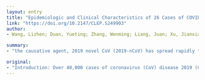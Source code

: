 ```yaml
---
layout: entry
title: "Epidemiologic and Clinical Characteristics of 26 Cases of COVID-19 Arising from Patient-to-Patient Transmission in Liaocheng, China"
link: "https://doi.org/10.2147/CLEP.S249903"
author:
- Wang, Lizhen; Duan, Yueting; Zhang, Wenming; Liang, Juan; Xu, Jianxiang; Zhang, Yongqing; Wu, Changgang; Xu, Yangling; Li, Hua

summary:
- "the causative agent, 2019 novel CoV (2019-nCoV) has spread rapidly to more than 25 countries worldwide. Human-to-human transmission has accounted for most of the infections outside Wuhan. Most studies to date on COVID-19 have focused on disease etiology and the genomics of the virus. The median age of the 26 patients in this study was 42 years. Only 2 patients had visited Wuhan since December 2019."

original:
- "Introduction: Over 40,000 cases of coronavirus (CoV) disease 2019 (COVID-19) have been confirmed in China. The causative agent, 2019 novel CoV (2019-nCoV), has spread rapidly to more than 25 countries worldwide. Human-to-human transmission has accounted for most of the infections outside Wuhan. Most studies to date on COVID-19 have focused on disease etiology and the genomics of 2019-nCoV, with few reports on the epidemiologic and clinical characteristics of infected patients. Methods: We report early clinical features of 26 patients with confirmed COVID-19 who were admitted to Liaocheng Infectious Disease Hospital in Shandong Province. Results: The median age of the 26 patients with COVID-19 in this study was 42 years. The most common occupation was retail staff (16 patients, 61.54%), with 11 patients or their family members working at the same supermarket. Only 2 patients had visited Wuhan since December 2019; the other cases of 2019-nCoV infection arose from patient-to-patient transmission. Twelve patients had more than one sign or symptom; however, seven patients had no sign or symptom. The average time from symptom onset to admission was 4.5 days. CT revealed signs of bronchitis in 2 patients and unilateral and bilateral pneumonia in 9 and 15 patients, respectively. The patients received the following treatments: antiviral therapy (100%), Chinese medicine (76.92%), antibiotics (50%), gastric mucosal protection (19.23%), immunotherapy (7.69%), and glucocorticoids (3.85%). Most patients (25/26) required >/=1 treatment. Discussion: In contrast to previous reports, most patients (24/26) had not been in close contact with individuals from Wuhan. Additionally, 11 patients or their family members worked at the same supermarket, suggesting active viral transmission in a location frequented by a large number of people. Close monitoring is essential for preventing the large-scale spread of the virus in such places."
---
```


